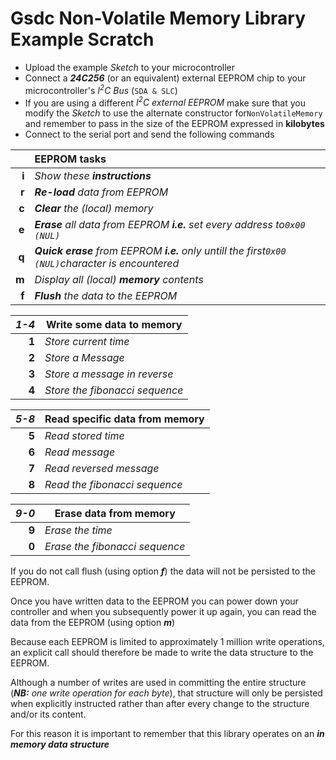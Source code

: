 # Gsdc Non-Volatile Memory Library Example Scratch

* Upload the example _Sketch_ to your microcontroller
* Connect a _**24C256**_ (or an equivalent) external EEPROM chip to your microcontroller's _I<sup>2</sup>C Bus_ (`SDA & SLC`)
* If you are using a different _I<sup>2</sup>C external EEPROM_ make sure that you modify the _Sketch_ to use the alternate constructor for`NonVolatileMemory` and remember to pass in the size of the EEPROM expressed in **kilobytes**
* Connect to the serial port and send the following commands

 | | EEPROM tasks
---:|:---
**i**|_Show these **instructions**_
**r**|_**Re-load** data from EEPROM_
**c**|_**Clear** the (local) memory_
**e**|_**Erase** all data from EEPROM **i.e.** set every address to`0x00 (NUL)`_
**q**|_**Quick erase** from EEPROM **i.e.** only untill the first`0x00 (NUL)`character is encountered_
**m**|_Display all (local) **memory** contents_
**f**|_**Flush** the data to the EEPROM_

_1-4_|  Write some data to memory
---:|---
**1** | _Store current time_
**2** | _Store a Message_
**3** | _Store a message in reverse_
**4** | _Store the fibonacci sequence_

_5-8_ | Read specific data from memory
---:|---
**5** | _Read stored time_
**6** | _Read message_
**7** | _Read reversed message_
**8** | _Read the fibonacci sequence_

_9-0_ | Erase data from memory
---:|---
**9** |_Erase the time_
**0** |_Erase the fibonacci sequence_

If you do not call flush (using option _**f**_) the data will not be persisted to the EEPROM.

Once you have written data to the EEPROM you can power down your controller and when you subsequently power it up again, you can read the data from the EEPROM (using option _**m**_)

Because each EEPROM is limited to approximately 1 million write operations, an explicit call should therefore be made to write the data structure to the EEPROM.

Although a number of writes are used in committing the entire structure (_**NB:** one write operation for each byte_), that structure will only be persisted when explicitly instructed rather than after every change to the structure and/or its content.

For this reason it is important to remember that this library operates on an _**in memory data structure**_
